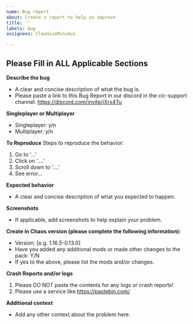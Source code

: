 ```yaml
---
name: Bug report
about: Create a report to help us improve
title: ''
labels: bug
assignees: ClaudiusMinimus

---
```


## Please Fill in ALL Applicable Sections ##

**Describe the bug**
- A clear and concise description of what the bug is.
- Please paste a link to this Bug Report in our discord in the cic-support channel. https://discord.com/invite/jXrx4Tu

**Singleplayer or Multiplayer**
- Singleplayer: y/n
- Multiplayer: y/n

**To Reproduce**
Steps to reproduce the behavior:
1. Go to '...'
2. Click on '....'
3. Scroll down to '....'
4. See error...

**Expected behavior**
- A clear and concise description of what you expected to happen.

**Screenshots**
- If applicable, add screenshots to help explain your problem.

**Create in Chaos version (please complete the following information):**
- Version: [e.g. 1.16.5-0.13.0]
- Have you added any additional mods or made other changes to the pack: Y/N
- If yes to the above, please list the mods and/or changes.

**Crash Reports and/or logs**
1. Please DO NOT paste the contents for any logs or crash reports!
2. Please use a service like https://pastebin.com/

**Additional context**
- Add any other context about the problem here.
